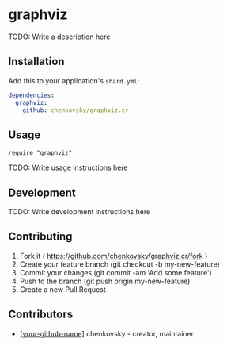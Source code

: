 # graphviz

TODO: Write a description here

## Installation


Add this to your application's `shard.yml`:

```yaml
dependencies:
  graphviz:
    github: chenkovsky/graphviz.cr
```


## Usage


```crystal
require "graphviz"
```


TODO: Write usage instructions here

## Development

TODO: Write development instructions here

## Contributing

1. Fork it ( https://github.com/chenkovsky/graphviz.cr/fork )
2. Create your feature branch (git checkout -b my-new-feature)
3. Commit your changes (git commit -am 'Add some feature')
4. Push to the branch (git push origin my-new-feature)
5. Create a new Pull Request

## Contributors

- [[your-github-name]](https://github.com/chenkovsky) chenkovsky - creator, maintainer
